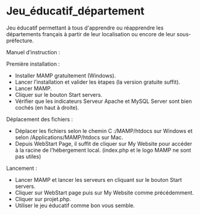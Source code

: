 # Jeu_éducatif_département

Jeu éducatif permettant à tous d'apprendre ou réapprendre les départements français à partir de leur localisation ou encore de leur sous-préfecture.

Manuel d’instruction :

Première installation :
- Installer MAMP gratuitement (Windows).
- Lancer l’installation et valider les ́etapes (la version gratuite suffit).
- Lancer MAMP.
- Cliquer sur le bouton Start servers.
- Vérifier que les indicateurs Serveur Apache et MySQL Server sont bien cochés (en haut à droite).

Déplacement des fichiers :
- Déplacer les fichiers selon le chemin C :/MAMP/htdocs sur Windows et selon /Applications/MAMP/htdocs sur Mac.
- Depuis WebStart Page, il suffit de cliquer sur My Website pour accéder à la racine de l’hébergement local. (index.php et le logo MAMP ne sont pas utiles)

Lancement :
- Lancer MAMP et lancer les serveurs en cliquant sur le bouton Start servers.
- Cliquer sur WebStart page puis sur My Website comme précédemment.
- Cliquer sur projet.php.
- Utiliser le jeu éducatif comme bon vous semble.

